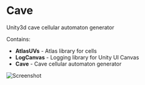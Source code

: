 # Cave
Unity3d cave cellular automaton generator

Contains:

 * **AtlasUVs** - Atlas library for cells
 * **LogCanvas** - Logging library for Unity UI Canvas
 * **Cave** - Cave cellular automaton generator

 ![Screenshot](http://flashunity.com/assets/cave/1.png)